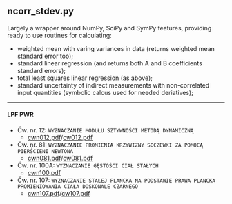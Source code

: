 ## ncorr_stdev.py
Largely a wrapper around NumPy, SciPy and SymPy features, providing ready to use routines for calculating:
* weighted mean with varing variances in data (returns weighted mean standard error too);
* standard linear regression (and returns both A and B coefficients standard errors);
* total least squares linear regression (as above);
* standard uncertainty of indirect measurements with non-correlated input quantities (symbolic calcus used for needed deriatives);

----


#### LPF PWR

* Ćw. nr. 12: `WYZNACZANIE MODUŁU SZTYWNOŚCI METODĄ DYNAMICZNĄ`
    * [cwn012.pdf](http://www.if.pwr.wroc.pl/lpf/instrukcje/cwn012.pdf)/[cw012.pdf](http://www.if.pwr.wroc.pl/lpf/opisy/cw012.pdf)
* Ćw. nr. 81: `WYZNACZANIE PROMIENIA KRZYWIZNY SOCZEWKI ZA POMOCĄ PIERŚCIENI NEWTONA`
    * [cwn081.pdf](http://www.if.pwr.wroc.pl/lpf/instrukcje/cwn081.pdf)/[cw081.pdf](http://www.if.pwr.wroc.pl/lpf/opisy/cw081.pdf)
* Ćw. nr. 100A: `WYZNACZANIE GĘSTOŚCI CIAŁ STAŁYCH`
    * [cwn100.pdf](http://www.if.pwr.wroc.pl/lpf/instrukcje/cwn100.pdf)
* Ćw. nr. 107: `WYZNACZANIE STAŁEJ PLANCKA NA PODSTAWIE PRAWA PLANCKA PROMIENIOWANIA CIAŁA DOSKONALE CZARNEGO`
    * [cwn107.pdf](http://www.if.pwr.wroc.pl/lpf/instrukcje/cwn107.pdf)/[cw107.pdf](http://www.if.pwr.wroc.pl/lpf/opisy/cw107.pdf)
